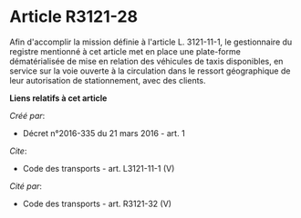 # Article R3121-28

Afin d'accomplir la mission définie à l'article L. 3121-11-1, le gestionnaire du registre mentionné à cet article met en
place une plate-forme dématérialisée de mise en relation des véhicules de taxis disponibles, en service sur la voie ouverte à
la circulation dans le ressort géographique de leur autorisation de stationnement, avec des clients.

**Liens relatifs à cet article**

_Créé par_:

  - Décret n°2016-335 du 21 mars 2016 - art. 1

_Cite_:

  - Code des transports - art. L3121-11-1 (V)

_Cité par_:

  - Code des transports - art. R3121-32 (V)
